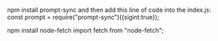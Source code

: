 npm install prompt-sync
and then add this line of code into the index.js: const prompt = require("prompt-sync")({sigint:true});

npm install node-fetch
import fetch from "node-fetch";